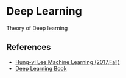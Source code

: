 # Deep Learning
Theory of Deep learning

## References
* [Hung-yi Lee Machine Learning (2017,Fall)](http://speech.ee.ntu.edu.tw/~tlkagk/courses_ML17_2.html)
* [Deep Learning Book](https://github.com/exacity/deeplearningbook-chinese)

